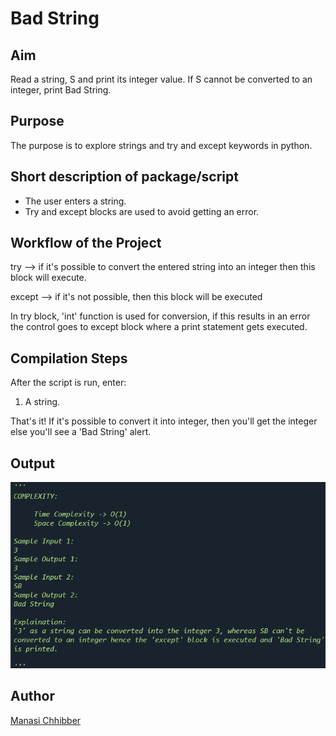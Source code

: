 # Bad String

## Aim

Read a string, S and print its integer value. If S cannot be converted to an integer, print Bad String.

## Purpose

The purpose is to explore strings and try and except keywords in python.

## Short description of package/script

- The user enters a string.
- Try and except blocks are used to avoid getting an error.

## Workflow of the Project

try --> if it's possible to convert the entered string into an integer then this block will execute.

except --> if it's not possible, then this block will be executed

In try block, 'int' function is used for conversion, if this results in an error the control goes to except block where a print statement gets executed.

## Compilation Steps

After the script is run, enter:

1. A string.

That's it! If it's possible to convert it into integer, then you'll get the integer else you'll see a 'Bad String' alert.

## Output

<img src="../Bad String/Images/ss.png">

## Author

[Manasi Chhibber](https://github.com/Manasi2001)
